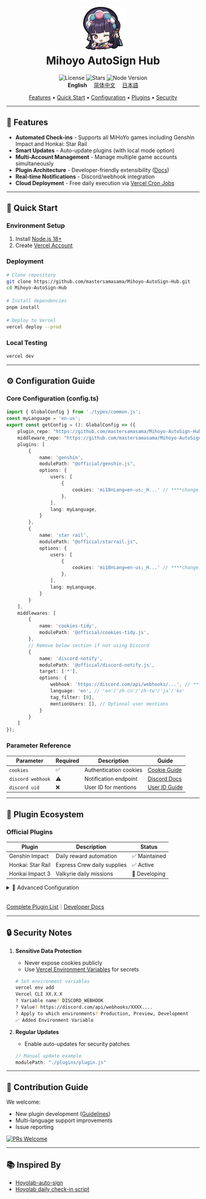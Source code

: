 <h1 align="center">
    <img width="120" height="120" src="doc/picture/yun-jin-512x512.png" alt="Yun Jin Icon"><br>
    Mihoyo AutoSign Hub
</h1>


<p align="center">
    <img src="https://img.shields.io/github/license/mastersamasama/Mihoyo-AutoSign-Hub?style=flat-square&color=20b2aa" alt="License">
    <img src="https://img.shields.io/github/stars/mastersamasama/Mihoyo-AutoSign-Hub?style=flat-square&color=ff69b4" alt="Stars">
    <img src="https://img.shields.io/badge/Node.js-18+-339933?style=flat-square&logo=node.js" alt="Node Version">
    <br>
    <b>English</b>　
    <a href="/readme_zh-cn.md">简体中文</a>　
    <a href="/readme_ja-jp.md">日本語</a>
</p>

<p align="center">
  <a href="#-features">Features</a> •
  <a href="#-quick-start">Quick Start</a> •
  <a href="#-configuration-guide">Configuration</a> •
  <a href="#-plugin-ecosystem">Plugins</a> •
  <a href="#-security-notes">Security</a>
</p>

---

## 🌟 Features

- **Automated Check-ins** - Supports all MiHoYo games including Genshin Impact and Honkai: Star Rail
- **Smart Updates** - Auto-update plugins (with local mode option)
- **Multi-Account Management** - Manage multiple game accounts simultaneously
- **Plugin Architecture** - Developer-friendly extensibility ([Docs](doc/pm_development_en-us.md))
- **Real-time Notifications** - Discord/webhook integration
- **Cloud Deployment** - Free daily execution via [Vercel Cron Jobs](https://vercel.com/docs/cron-jobs/quickstart)

---

## 🚀 Quick Start

### Environment Setup

1. Install [Node.js 18+](https://nodejs.org/)
2. Create [Vercel Account](https://vercel.com/signup)

### Deployment

```bash
# Clone repository
git clone https://github.com/mastersamasama/Mihoyo-AutoSign-Hub.git
cd Mihoyo-AutoSign-Hub

# Install dependencies
pnpm install

# Deploy to Vercel
vercel deploy --prod
```

### Local Testing

```bash
vercel dev
```

---

## ⚙️ Configuration Guide

### Core Configuration (config.ts)

```typescript
import { GlobalConfig } from './types/common.js';
const myLanguage = 'en-us';
export const getConfig = (): GlobalConfig => ({
    plugin_repo: "https://github.com/mastersamasama/Mihoyo-AutoSign-Hub/raw/main/api/plugins",
    middleware_repo: "https://github.com/mastersamasama/Mihoyo-AutoSign-Hub/raw/main/api/middlewares",
    plugins: [
        {
            name: 'genshin',
            modulePath: "@official/genshin.js",
            options: {
                users: [
                    {
                        cookies: 'mi18nLang=en-us;_H...' // ****change: your auth cookies
                    },
                ],
                lang: myLanguage,
            }
        },
        {
            name: 'star rail',
            modulePath: "@official/starrail.js",
            options: {
                users: [
                    {
                        cookies: 'mi18nLang=en-us;_H...' // ****change: your auth cookies
                    },
                ],
                lang: myLanguage,
            }
        }
    ],
    middlewares: [
        {
            name: 'cookies-tidy',
            modulePath: '@official/cookies-tidy.js',
        },
        // Remove below section if not using Discord
        {
            name: 'discord-notify',
            modulePath: '@official/discord-notify.js',
            target: ['*'],
            options: {
                webhook: 'https://discord.com/api/webhooks/...', // ****change: your webhook
                language: 'en', // 'en'/'zh-cn'/'zh-tw'/'ja'/'ko'
                tag_filter: [0],
                mentionUsers: [], // Optional user mentions
            }
        }
    ]
});
```

### Parameter Reference

| Parameter         | Required | Description            | Guide                                                        |
| ----------------- | -------- | ---------------------- | ------------------------------------------------------------ |
| `cookies`         | ✅        | Authentication cookies | [Cookie Guide](doc/how_to_get_cookies_en-us.md)              |
| `discord webhook` | ⚠️        | Notification endpoint  | [Discord Docs](https://support.discord.com/hc/en-us/articles/228383668-Intro-to-Webhooks) |
| `discord uid`     | ❌        | User ID for mentions   | [User ID Guide](https://support.discord.com/hc/en-us/articles/4407571667351) |

---

## 🔌 Plugin Ecosystem

### Official Plugins

| Plugin            | Description                 | Status       |
| ----------------- | --------------------------- | ------------ |
| Genshin Impact    | Daily reward automation     | ✅ Maintained |
| Honkai: Star Rail | Express Crew daily supplies | ✅ Active     |
| Honkai Impact 3   | Valkyrie daily missions     | 🚧 Developing |

<details> <summary>📘 Advanced Configuration</summary>

### Global Parameters

| Parameter         | Description                                     | Default     | Example                                                      |
| ----------------- | ----------------------------------------------- | ----------- | ------------------------------------------------------------ |
| `plugin_repo`     | Plugin repository template URL                  | -           | `https://github.com/.../plugins`                             |
| `middleware_repo` | Middleware repository template URL              | -           | `https://github.com/.../middlewares`                         |
| `pathResolvers`   | Advanced path resolution rules                  | `@official` | `{ '@custom/': (path) => 'https://custom.domain/' + path.slice(9) }` |
| `plugins`         | [Plugin configurations](#plugin-config)         | Required    | -                                                            |
| `middlewares`     | [Middleware configurations](#middleware-config) | Optional    | -                                                            |

### Plugin Configuration

| Parameter    | Type   | Description              | Example                        |
| ------------ | ------ | ------------------------ | ------------------------------ |
| `name`       | string | Unique identifier        | `'genshin'`                    |
| `modulePath` | string | Location specifier       | `'@official/genshin.js'`       |
| `options`    | object | Plugin-specific settings | `{ users: [], lang: 'en-us' }` |

⚠️ Security Note: Verify third-party plugin sources

### Middleware Configuration

| Parameter    | Type     | Description                       | Example                         |
| ------------ | -------- | --------------------------------- | ------------------------------- |
| `name`       | string   | Unique identifier                 | `'discord-notify'`              |
| `modulePath` | string   | Location specifier                | `'@official/discord-notify.js'` |
| `target`     | string[] | Target plugins (`['*']` = global) | `['genshin']`                   |
| `options`    | object   | Middleware-specific settings      | `{ webhook: '...' }`            |

</details><br>

[Complete Plugin List](doc/plugin_list.md)｜[Developer Docs](doc/pm_development_en-us.md)

---

## 🔒 Security Notes

1. **Sensitive Data Protection**
   - Never expose cookies publicly
   - Use [Vercel Environment Variables](https://vercel.com/docs/cli/env) for secrets

   ```bash
   # Set environment variables
   vercel env add
   Vercel CLI XX.X.X
   ? Variable name? DISCORD_WEBHOOK
   ? Value? https://discord.com/api/webhooks/XXXX....
   ? Apply to which environments? Production, Preview, Development
   ✅ Added Environment Variable
   ```

2. **Regular Updates**
   - Enable auto-updates for security patches

   ```typescript
   // Manual update example
   modulePath: "./plugins/plugin.js"
   ```

---

## 🙌 Contribution Guide

We welcome:

- New plugin development ([Guidelines](doc/pm_development_en-us.md))
- Multi-language support improvements
- Issue reporting

[![PRs Welcome](https://img.shields.io/badge/PRs-welcome-brightgreen.svg?style=flat-square)](CONTRIBUTING.md)

---

## 📚 Inspired By

- [Hoyolab-auto-sign](https://github.com/canaria3406/hoyolab-auto-sign)
- [Hoyolab daily check-in script](https://www.reddit.com/r/Genshin_Impact/comments/rohk7w/quick_tutorial_for_building_your_own_hoyolab/)

